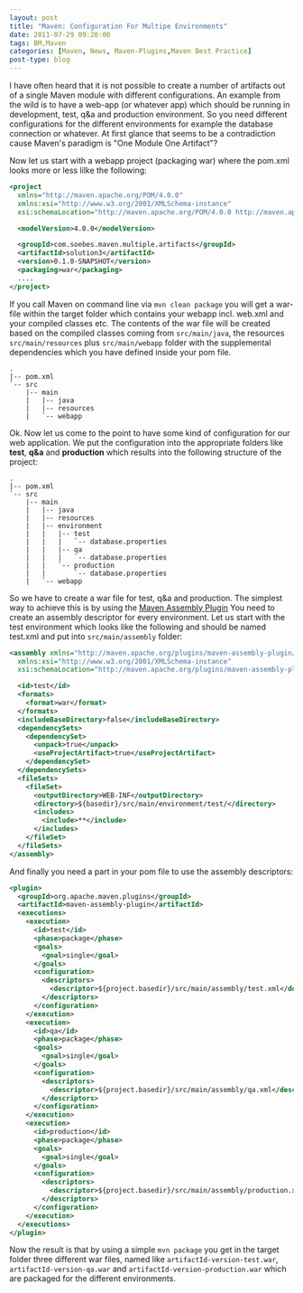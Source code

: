 ```yaml
---
layout: post
title: "Maven: Configuration For Multipe Environments"
date: 2011-07-29 09:20:00
tags: BM,Maven
categories: [Maven, News, Maven-Plugins,Maven Best Practice]
post-type: blog
---
```

I have often heard that it is not possible to create a number of artifacts out of a single Maven module with different configurations. 
An example from the wild is to have a web-app (or whatever app) which should be running in development, test, q&amp;a 
and production environment. So you need different configurations for the different environments for example the 
database connection or whatever. At first glance that seems to be a contradiction cause Maven's paradigm is "One Module One Artifact"?


Now let us start with a webapp project (packaging war) where the pom.xml looks more or less lilke the following:

``` xml
<project
  xmlns="http://maven.apache.org/POM/4.0.0"
  xmlns:xsi="http://www.w3.org/2001/XMLSchema-instance"
  xsi:schemaLocation="http://maven.apache.org/POM/4.0.0 http://maven.apache.org/xsd/maven-4.0.0.xsd">

  <modelVersion>4.0.0</modelVersion>

  <groupId>com.soebes.maven.multiple.artifacts</groupId>
  <artifactId>solution3</artifactId>
  <version>0.1.0-SNAPSHOT</version>
  <packaging>war</packaging>
  ....
</project>
```

If you call Maven on command line via ```mvn clean package``` you will get a war-file within the target folder 
which contains your webapp incl. web.xml and your compiled classes etc. The contents of the war file 
will be created based on the compiled classes coming from ```src/main/java```, the 
resources ```src/main/resources``` plus ```src/main/webapp``` folder with the supplemental 
dependencies which you have defined inside your pom file.
```
.
|-- pom.xml
`-- src
    |-- main
    |   |-- java
    |   |-- resources
    |   `-- webapp
```
Ok. Now let us come to the point to have some kind of configuration for our web application. We put the 
configuration into the appropriate folders like <strong>test</strong>, <strong>q&amp;a</strong> and <strong>production</strong> which
results into the following structure of the project:
```
.
|-- pom.xml
`-- src
    |-- main
    |   |-- java
    |   |-- resources
    |   |-- environment
    |   |   |-- test
    |   |   |   `-- database.properties
    |   |   |-- qa
    |   |   |   `-- database.properties
    |   |   `-- production
    |   |       `-- database.properties
    |   `-- webapp
```
So we have to create a war file for test, q&amp;a and production. The simplest way to achieve this is by using the 
[Maven Assembly Plugin](http://maven.apache.org/plugins/maven-assembly-plugin/)
You need to create an assembly descriptor for every environment. Let us start with the test environment 
which looks like the following and should be named test.xml and put into ```src/main/assembly``` folder:

``` xml
<assembly xmlns="http://maven.apache.org/plugins/maven-assembly-plugin/assembly/1.1.0"
  xmlns:xsi="http://www.w3.org/2001/XMLSchema-instance"
  xsi:schemaLocation="http://maven.apache.org/plugins/maven-assembly-plugin/assembly/1.1.0 http://maven.apache.org/xsd/assembly-1.1.0.xsd">

  <id>test</id>
  <formats>
    <format>war</format>
  </formats>
  <includeBaseDirectory>false</includeBaseDirectory>
  <dependencySets>
    <dependencySet>
      <unpack>true</unpack>
      <useProjectArtifact>true</useProjectArtifact>
    </dependencySet>
  </dependencySets>
  <fileSets>
    <fileSet>
      <outputDirectory>WEB-INF</outputDirectory>
      <directory>${basedir}/src/main/environment/test/</directory>
      <includes>
        <include>**</include>
      </includes>
    </fileSet>
  </fileSets>
</assembly>
```

And finally you need a part in your pom file to use the assembly descriptors:
``` xml
<plugin>
  <groupId>org.apache.maven.plugins</groupId>
  <artifactId>maven-assembly-plugin</artifactId>
  <executions>
    <execution>
      <id>test</id>
      <phase>package</phase>
      <goals>
        <goal>single</goal>
      </goals>
      <configuration>
        <descriptors>
          <descriptor>${project.basedir}/src/main/assembly/test.xml</descriptor>
        </descriptors>
      </configuration>
    </execution>
    <execution>
      <id>qa</id>
      <phase>package</phase>
      <goals>
        <goal>single</goal>
      </goals>
      <configuration>
        <descriptors>
          <descriptor>${project.basedir}/src/main/assembly/qa.xml</descriptor>
        </descriptors>
      </configuration>
    </execution>
    <execution>
      <id>production</id>
      <phase>package</phase>
      <goals>
        <goal>single</goal>
      </goals>
      <configuration>
        <descriptors>
          <descriptor>${project.basedir}/src/main/assembly/production.xml</descriptor>
        </descriptors>
      </configuration>
    </execution>
  </executions>
</plugin>
```
Now the result is that by using a simple ```mvn package``` you get in the target folder three 
different war files, named like ```artifactId-version-test.war```, ```artifactId-version-qa.war``` and
```artifactId-version-production.war``` which are packaged for the different environments.
